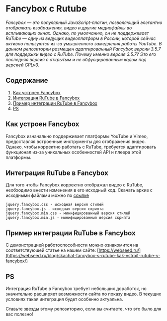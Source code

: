 # Fancybox с Rutube
*Fancybox — это популярный JavaScript-плагин, позволяющий элегантно отображать изображения, видео и другие медиафайлы во всплывающих окнах. Однако, по умолчанию, он не поддерживает RuTube — одну из ведущих видеоплатформ в России, которой сейчас активно пользуются из-за умышленного замедления работы YouTube. В данном репозитории размещен адаптированный Fancybox версии 3.5.7 для поддержки видео с RuTube. Почему именно версия 3.5.7? Это его последняя версия с открытым и не обфусцированным кодом под версией GPLv3.*

## Содержание
1. [Как устроен Fancybox](#как-устроен-fancybox)
2. [Интеграция RuTube в Fancybox](#интеграция-rutube-в-fancybox)
3. [Пример интеграции RuTube в Fancybox](#пример-интеграции-rutube-в-fancybox)
4. [PS](#ps)

## Как устроен Fancybox
Fancybox изначально поддерживает платформы YouTube и Vimeo, предоставляя встроенные инструменты для отображения видео. Однако, чтобы корректно работать с RuTube, требуется адаптировать функционал из-за уникальных особенностей API и плеера этой платформы.
## Интеграция RuTube в Fancybox
Для того чтобы Fancybox корректно отображал видео с RuTube, необходимо внести изменения в его исходный код. 
Скачать архив с исходными файлами можно по [ссылке](https://github.com/dllpl/rutube-fancybox/archive/refs/tags/3.5.7-rutube.zip)
```
jquery.fancybox.css - исходная версия стилей
jquery.fancybox.js - исходная версия скрипта
jquery.fancybox.min.css - минифицированный версия стилей
jquery.fancybox.min.js - минифицированный версия скрипта
```
## Пример интеграции RuTube в Fancybox
С демонстрацией работоспособности можно ознакомится на соответствующей статье на нашем сайте: [https://webseed.ru/](https://webseed.ru/blog/skachat-fancybox-s-rutube-kak-vstroit-rutube-v-fancybox/)

## PS
Интеграция RuTube в Fancybox требует небольших доработок, но значительно расширяет возможности сайта по показу видео. В текущих условиях такая интеграция будет особенно актуальна.

Ставьте звезды этому репозиторию, если вы считаете, что это было для вас полезно!
